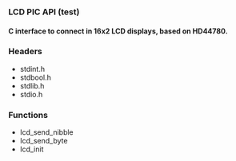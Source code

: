 ### LCD PIC API (test)

#### C interface to connect in 16x2 LCD displays, based on HD44780.

### Headers
- stdint.h
- stdbool.h
- stdlib.h
- stdio.h
### Functions

- lcd_send_nibble
- lcd_send_byte
- lcd_init